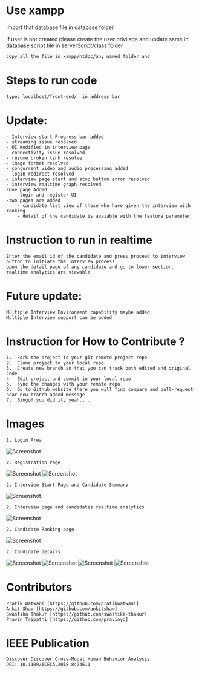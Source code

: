 # Use xampp

import that database file in database folder

if user is not created please create the user privilage and update same in database script file in
serverScript/class folder

	copy all the file in xampp/htdoc/any_named_folder and 

# Steps to run code

	type: localhost/front-end/  in address bar

# Update:
	- Interview start Progress bar added
	- streaming issue resolved
	- UI modified in interview page
	- connectivity issue resolved
	- resume broken link resolve
	- image format resolved
	- concurrent video and audio processing added
	- login redirect resolved
	- interview page start and stop button error resolved
	- interview realtime graph resolved
	-One page Added
		-login and register UI
	-two pages are added
		- candidate list view of those who have given the interview with ranking
		- detail of the candidate is avaiable with the feature parameter

# Instruction to run in realtime
	Enter the email id of the candidate and press proceed to interview button to initiate the Interview process
	open the detail page of any candidate and go to lower section. realtime analytics are viewable

# Future update:
	Multiple Interview Environeent capability maybe added
	Multiple Interview support can be added


# Instruction for How to Contribute ?
	1.	Fork the project to your git remote project repo
	2.	Clone project to your local repo
	3.	Create new branch so that you can track both edited and original code
	4	Edit project and commit in your local repo
	5.	sync the changes with your remote repo
	6.	Go to Github website there you will find compare and pull-request near new branch added message
	7.	Bingo! you did it, yeah....	
 
 # Images
	1. Login Area
![Screenshot](ss/1.login_area.png)

	2. Registration Page
![Screenshot](ss/2.registration_page_1.png)
![Screenshot](ss/2.registration_page_2.png)

	2. Interview Start Page and Candidate Summary
![Screenshot](ss/3.Interview_start_page_and_candidate_summary.png)

	2. Interview page and candidates realtime analytics
![Screenshot](ss/4.interview_page_candidate's_realtime_analytics.png)

	2. Candidate Ranking page
![Screenshot](ss/5.Candidate_Ranking_page.png)

	2. Candidate details
![Screenshot](ss/6.candidate_details_1.png)
![Screenshot](ss/6.candidate_details_2.png)
![Screenshot](ss/6.candidate_details_3.png)
![Screenshot](ss/6.candidate_details_4.png)

# Contributors
	Pratik Watwani [https://github.com/pratikwatwani]
	Ankit Shaw [https://github.com/ankitshaw]
	Swastika Thakur [https://github.com/swastika-thakur]
	Pravin Tripathi [https://github.com/pravinyo]

# IEEE Publication
	Discover Discover Cross-Modal Human Behavior Analysis
	DOI: 10.1109/ICECA.2018.8474611
